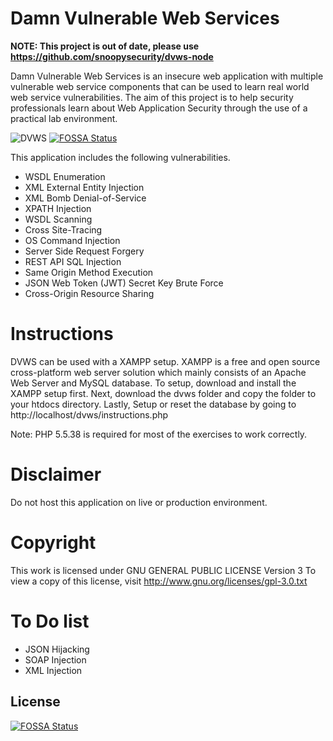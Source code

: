 # Damn Vulnerable Web Services

**NOTE: This project is out of date, please use https://github.com/snoopysecurity/dvws-node**


Damn Vulnerable Web Services is an insecure web application with multiple vulnerable web service components that can be used to learn real world web service vulnerabilities. The aim of this project is to help security professionals learn about Web Application Security through the use of a practical lab environment.



![DVWS](http://snoopysecurity.github.io/img/dvws.png)
[![FOSSA Status](https://app.fossa.com/api/projects/git%2Bgithub.com%2Fprajeet14%2Ftest.svg?type=shield)](https://app.fossa.com/projects/git%2Bgithub.com%2Fprajeet14%2Ftest?ref=badge_shield)

This application includes the following vulnerabilities.

+ WSDL Enumeration
+ XML External Entity Injection
+ XML Bomb Denial-of-Service
+ XPATH Injection
+ WSDL Scanning
+ Cross Site-Tracing
+ OS Command Injection
+ Server Side Request Forgery
+ REST API SQL Injection
+ Same Origin Method Execution
+ JSON Web Token (JWT) Secret Key Brute Force
+ Cross-Origin Resource Sharing



# Instructions
DVWS can be used with a XAMPP setup. XAMPP is a free and open source cross-platform web server solution which mainly consists of an Apache Web Server and MySQL database. To setup, download and install the XAMPP setup first. Next, download the dvws folder and copy the folder to your htdocs directory. Lastly, Setup or reset the database by going to http://localhost/dvws/instructions.php

Note: PHP 5.5.38 is required for most of the exercises to work correctly.

# Disclaimer
Do not host this application on live or production environment.

# Copyright
This work is licensed under GNU GENERAL PUBLIC LICENSE Version 3
To view a copy of this license, visit http://www.gnu.org/licenses/gpl-3.0.txt

# To Do list

+ JSON Hijacking
+ SOAP Injection
+ XML Injection


## License
[![FOSSA Status](https://app.fossa.com/api/projects/git%2Bgithub.com%2Fprajeet14%2Ftest.svg?type=large)](https://app.fossa.com/projects/git%2Bgithub.com%2Fprajeet14%2Ftest?ref=badge_large)